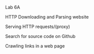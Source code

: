 Lab 6A

HTTP Downloading and Parsing website

Serving HTTP requests/\(proxy\)

Search for source code on Github

Crawling links in a web page



